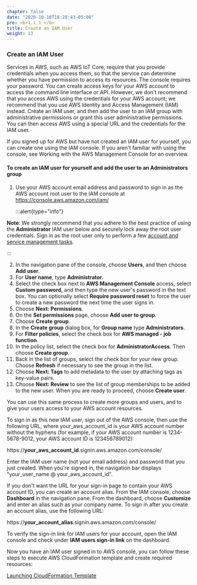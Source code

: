 ```yaml
---
chapter: false
date: "2020-10-10T18:28:43-05:00"
pre: <b>1.1.1 </b>
title: Create an IAM User
weight: 13
---
```


### Create an IAM User

Services in AWS, such as AWS IoT Core, require that you provide credentials when you access them, so that the service can determine whether you have permission to access its resources. The console requires your password. You can create access keys for your AWS account to access the command line interface or API. However, we don't recommend that you access AWS using the credentials for your AWS account; we recommend that you use AWS Identity and Access Management (IAM) instead. Create an IAM user, and then add the user to an IAM group with administrative permissions or grant this user administrative permissions. You can then access AWS using a special URL and the credentials for the IAM user.


If you signed up for AWS but have not created an IAM user for yourself, you can create one using the IAM console. If you aren't familiar with using the console, see Working with the AWS Management Console for an overview.


#### To create an IAM user for yourself and add the user to an Administrators group

1. Use your AWS account email address and password to sign in as the AWS account root user to the IAM console at https://console.aws.amazon.com/iam/

    :::alert{type="info"}
    <p style='text-align: left;'>
<strong>Note</strong>: We strongly recommend that you adhere to the best practice of using the <strong>Administrator</strong> IAM user below and securely lock away the root user credentials. Sign in as the root user only to perform a few <a href="https://docs.aws.amazon.com/general/latest/gr/aws_tasks-that-require-root.html">account and service management tasks</a>.</p>
    :::
    
    
    

2. In the navigation pane of the console, choose **Users**, and then choose **Add user**.
3. For **User name**, type **Administrator**.
4. Select the check box next to **AWS Management Console** access, select **Custom password**, and then type the new user's password in the text box. You can optionally select **Require password reset** to force the user to create a new password the next time the user signs in.
5. Choose **Next: Permissions**.
6. On the **Set permissions** page, choose **Add user to group**.
7. Choose **Create group**.
8. In the **Create group** dialog box, for **Group name** type **Administrators**.
9. For **Filter policies**, select the check box for **AWS managed - job function**.
10. In the policy list, select the check box for **AdministratorAccess**. Then choose **Create group**.
11. Back in the list of groups, select the check box for your new group. Choose **Refresh** if necessary to see the group in the list.
12. Choose **Next: Tags** to add metadata to the user by attaching tags as key-value pairs.
13. Choose **Next: Review** to see the list of group memberships to be added to the new user. When you are ready to proceed, choose **Create user**.


You can use this same process to create more groups and users, and to give your users access to your AWS account resources.

To sign in as this new IAM user, sign out of the AWS console, then use the following URL, where your_aws_account_id is your AWS account number without the hyphens (for example, if your AWS account number is 1234-5678-9012, your AWS account ID is 123456789012):

https://**your_aws_account_id**.signin.aws.amazon.com/console/

Enter the IAM user name (not your email address) and password that you just created. When you're signed in, the navigation bar displays "your_user_name @ your_aws_account_id".

If you don't want the URL for your sign-in page to contain your AWS account ID, you can create an account alias. From the IAM console, choose **Dashboard** in the navigation pane. From the dashboard, choose **Customize** and enter an alias such as your company name. To sign in after you create an account alias, use the following URL:


https://**your_account_alias**.signin.aws.amazon.com/console/

To verify the sign-in link for IAM users for your account, open the IAM console and check under **IAM users sign-in link** on the dashboard.


Now you have an IAM user signed in to AWS console, you can follow these steps to execute AWS CloudFormation template and create required resources:

[Launching CloudFormation Template](/1-how-to-start/3-cfn-template)